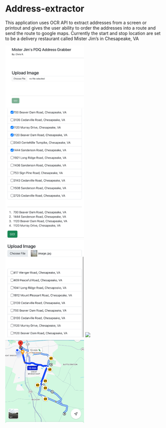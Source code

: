 # Address-extractor
This application uses OCR API to extract addresses from a screen or printout and gives the user ability to order the addresses into a route and send the route to google maps. Currently the start and stop location are set to be a delivery restaurant called Mister Jim’s in Chesapeake, VA

<img src="Image.png" width="50%"/>
<img src="Image2.png" width="50%"/>
<img src="Image3.png" width="50%"/>
<img src="Image4.png" width="50%"/>
<img src="Image5.png" width="50%"/>

